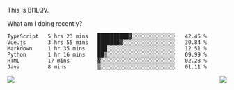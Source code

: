 This is BI1LQV.

What am I doing recently?

<!--START_SECTION:waka-->

```text
TypeScript   5 hrs 23 mins   ██████████▓░░░░░░░░░░░░░░   42.45 %
Vue.js       3 hrs 55 mins   ███████▓░░░░░░░░░░░░░░░░░   30.84 %
Markdown     1 hr 35 mins    ███░░░░░░░░░░░░░░░░░░░░░░   12.51 %
Python       1 hr 16 mins    ██▒░░░░░░░░░░░░░░░░░░░░░░   09.99 %
HTML         17 mins         ▓░░░░░░░░░░░░░░░░░░░░░░░░   02.28 %
Java         8 mins          ▒░░░░░░░░░░░░░░░░░░░░░░░░   01.11 %
```

<!--END_SECTION:waka-->
<img align="right" src="https://github-readme-stats.vercel.app/api?username=bi1lqv&show_icons=true&count_private=true">

<img src="https://metrics.lecoq.io/bi1lqv?template=classic&base.activity=0&base.community=0&base.repositories=0&base.metadata=0&isocalendar=1&base=header%2C%20activity%2C%20community%2C%20repositories%2C%20metadata&base.indepth=false&base.hireable=false&isocalendar=false&isocalendar.duration=full-year&config.timezone=Asia%2FShanghai">
